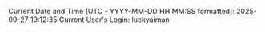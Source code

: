 Current Date and Time (UTC - YYYY-MM-DD HH:MM:SS formatted): 2025-09-27 19:12:35
Current User's Login: luckyaiman
